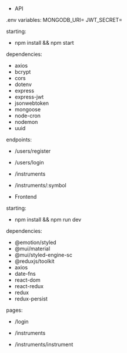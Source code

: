 * API

.env variables:
MONGODB_URI=
JWT_SECRET=

starting:

- npm install && npm start

dependencies:

- axios
- bcrypt
- cors
- dotenv
- express
- express-jwt
- jsonwebtoken
- mongoose
- node-cron
- nodemon
- uuid

endpoints:

- /users/register

- /users/login

- /instruments

- /instruments/:symbol

* Frontend

starting:

- npm install && npm run dev

dependencies:

- @emotion/styled
- @mui/material
- @mui/styled-engine-sc
- @reduxjs/toolkit
- axios
- date-fns
- react-dom
- react-redux
- redux
- redux-persist

pages:

- /login

- /instruments

- /instruments/instrument
